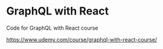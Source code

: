 # GraphQL with React
Code for GraphQL with React course

https://www.udemy.com/course/graphql-with-react-course/
